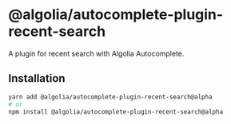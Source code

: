 # @algolia/autocomplete-plugin-recent-search

A plugin for recent search with Algolia Autocomplete.

## Installation

```sh
yarn add @algolia/autocomplete-plugin-recent-search@alpha
# or
npm install @algolia/autocomplete-plugin-recent-search@alpha
```
